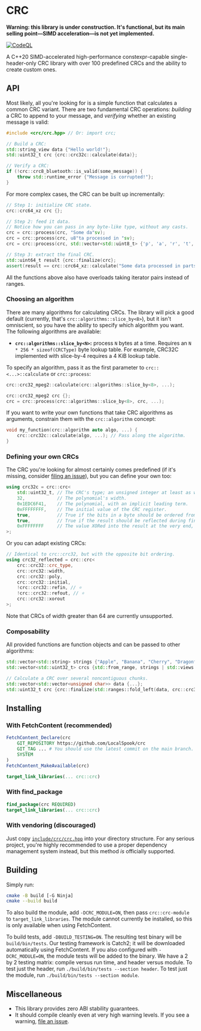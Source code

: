 # CRC

**Warning: this library is under construction.
It's functional, but its main selling point—SIMD acceleration—is not yet implemented.**

[![CodeQL](https://github.com/LocalSpook/crc/actions/workflows/codeql.yml/badge.svg)](https://github.com/LocalSpook/crc/actions/workflows/codeql.yml)

A C++20 SIMD-accelerated high-performance constexpr-capable single-header-only CRC library with over 100 predefined CRCs and the ability to create custom ones.

## API

Most likely, all you're looking for is a simple function that calculates a common CRC variant.
There are two fundamental CRC operations: *building* a CRC to append to your message,
and *verifying* whether an existing message is valid:

```cpp
#include <crc/crc.hpp> // Or: import crc;

// Build a CRC:
std::string_view data {"Hello world!"};
std::uint32_t crc {crc::crc32c::calculate(data)};

// Verify a CRC:
if (!crc::crc8_bluetooth::is_valid(some_message)) {
    throw std::runtime_error {"Message is corrupted!"};
}
```

For more complex cases, the CRC can be built up incrementally:

```cpp
// Step 1: initialize CRC state.
crc::crc64_xz crc {};

// Step 2: feed it data.
// Notice how you can pass in any byte-like type, without any casts.
crc = crc::process(crc, "Some da"sv);
crc = crc::process(crc, u8"ta processed in "sv);
crc = crc::process(crc, std::vector<std::uint8_t> {'p', 'a', 'r', 't', 's'});

// Step 3: extract the final CRC.
std::uint64_t result {crc::finalize(crc};
assert(result == crc::crc64_xz::calculate("Some data processed in parts"sv));
```

All the functions above also have overloads taking iterator pairs instead of ranges.

### Choosing an algorithm

There are many algorithms for calculating CRCs.
The library will pick a good default (currently, that's `crc::algorithms::slice_by<8>`),
but it isn't omniscient,
so you have the ability to specify which algorithm you want.
The following algorithms are available:

- **`crc::algorithms::slice_by<N>`:** process `N` bytes at a time.
  Requires an `N * 256 * sizeof(CRCType)` byte lookup table.
  For example, CRC32C implemented with slice-by-4 requires a 4 KiB lookup table.

To specify an algorithm, pass it as the first parameter to `crc::<...>::calculate` or `crc::process`:

```cpp
crc::crc32_mpeg2::calculate(crc::algorithms::slice_by<8>, ...);

crc::crc32_mpeg2 crc {};
crc = crc::process(crc::algorithms::slice_by<8>, crc, ...);
```

If you want to write your own functions that take CRC algorithms as arguments,
constrain them with the `crc::algorithm` concept:

```cpp
void my_function(crc::algorithm auto algo, ...) {
    crc::crc32c::calculate(algo, ...); // Pass along the algorithm.
}
```

### Defining your own CRCs

The CRC you're looking for almost certainly comes predefined
(if it's missing, consider [filing an issue](https://github.com/LocalSpook/crc/issues)),
but you can define your own too:

```cpp
using crc32c = crc::crc<
    std::uint32_t, // The CRC's type; an unsigned integer at least as wide as the polynomial.
    32,            // The polynomial's width.
    0x1EDC6F41,    // The polynomial, with an implicit leading term.
    0xFFFFFFFF,    // The initial value of the CRC register.
    true,          // True if the bits in a byte should be ordered from LSb to MSb, false if vice-versa.
    true,          // True if the result should be reflected during finalization.
    0xFFFFFFFF     // The value XORed into the result at the very end, after any reflection.
>;
```

Or you can adapt existing CRCs:

```cpp
// Identical to crc::crc32, but with the opposite bit ordering.
using crc32_reflected = crc::crc<
    crc::crc32::crc_type,
    crc::crc32::width,
    crc::crc32::poly,
    crc::crc32::initial,
    !crc::crc32::refin, // ⭐
    !crc::crc32::refout, // ⭐
    crc::crc32::xorout
>;
```

Note that CRCs of width greater than 64 are currently unsupported.

### Composability

All provided functions are function objects and can be passed to other algorithms:

```cpp
std::vector<std::string> strings {"Apple", "Banana", "Cherry", "Dragonfruit"};
std::vector<std::uint32_t> crcs {std::from_range, strings | std::views::transform(crc::crc32c::calculate)};

// Calculate a CRC over several noncontiguous chunks.
std::vector<std::vector<unsigned char>> data {...};
std::uint32_t crc {crc::finalize(std::ranges::fold_left(data, crc::crc32c {}, crc::process))};
```

## Installing

### With FetchContent (recommended)

```cmake
FetchContent_Declare(crc
    GIT_REPOSITORY https://github.com/LocalSpook/crc
    GIT_TAG ... # You should use the latest commit on the main branch.
    SYSTEM
)
FetchContent_MakeAvailable(crc)

target_link_libraries(... crc::crc)
```

### With find_package

```cmake
find_package(crc REQUIRED)
target_link_libraries(... crc::crc)
```

### With vendoring (discouraged)

Just copy [`include/crc/crc.hpp`](include/crc/crc.hpp) into your directory structure.
For any serious project, you're highly recommended to use a proper dependency management
system instead, but this method *is* officially supported.

## Building

Simply run:

```sh
cmake -B build [-G Ninja]
cmake --build build
```

To also build the module, add `-DCRC_MODULE=ON`, then pass `crc::crc-module` to `target_link_libraries`.
The module cannot currently be installed, so this is only available when using FetchContent.

To build tests, add `-DBUILD_TESTING=ON`.
The resulting test binary will be `build/bin/tests`.
Our testing framework is Catch2;
it will be downloaded automatically using FetchContent.
If you also configured with `-DCRC_MODULE=ON`,
the module tests will be added to the binary.
We have a 2 by 2 testing matrix:
compile versus run time, and header versus module.
To test just the header, run `./build/bin/tests --section header`.
To test just the module, run `./build/bin/tests --section module`.

## Miscellaneous

- This library provides zero ABI stability guarantees.
- It should compile cleanly even at very high warning levels.
  If you see a warning, [file an issue](https://github.com/LocalSpook/crc/issues).
